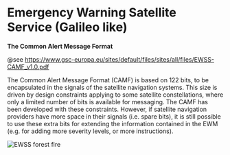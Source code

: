 # Emergency Warning Satellite Service (Galileo like)

**The Common Alert Message Format**

@see https://www.gsc-europa.eu/sites/default/files/sites/all/files/EWSS-CAMF_v1.0.pdf

The Common Alert Message Format (CAMF) is based on 122 bits, to be encapsulated in the signals of
the satellite navigation systems. This size is driven by design constraints applying to some satellite
constellations, where only a limited number of bits is available for messaging. The CAMF has been
developed with these constraints. However, if satellite navigation providers have more space in their
signals (i.e. spare bits), it is still possible to use these extra bits for extending the information contained
in the EWM (e.g. for adding more severity levels, or more instructions).

![EWSS forest fire](https://air.imag.fr/images/a/a8/EWSS-01.jpg)

